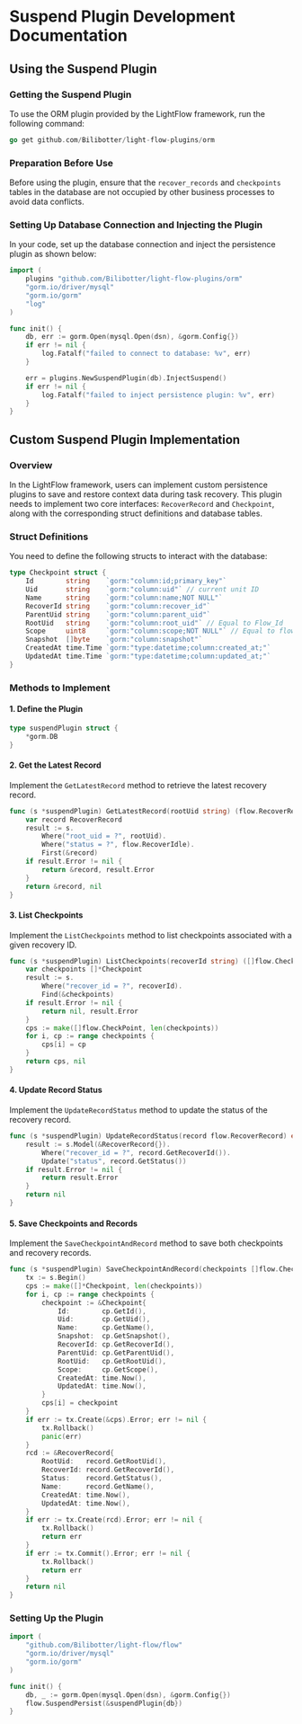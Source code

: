 # Suspend Plugin Development Documentation

## Using the Suspend Plugin

### Getting the Suspend Plugin

To use the ORM plugin provided by the LightFlow framework, run the following command:

```go
go get github.com/Bilibotter/light-flow-plugins/orm
```

### Preparation Before Use

Before using the plugin, ensure that the `recover_records` and `checkpoints` tables in the database are not occupied by other business processes to avoid data conflicts.

### Setting Up Database Connection and Injecting the Plugin

In your code, set up the database connection and inject the persistence plugin as shown below:

```go
import (
	plugins "github.com/Bilibotter/light-flow-plugins/orm"
	"gorm.io/driver/mysql"
	"gorm.io/gorm"
	"log"
)

func init() {
	db, err := gorm.Open(mysql.Open(dsn), &gorm.Config{})
	if err != nil {
		log.Fatalf("failed to connect to database: %v", err)
	}

	err = plugins.NewSuspendPlugin(db).InjectSuspend()
	if err != nil {
		log.Fatalf("failed to inject persistence plugin: %v", err)
	}
}
```

## Custom Suspend Plugin Implementation

### Overview

In the LightFlow framework, users can implement custom persistence plugins to save and restore context data during task recovery. This plugin needs to implement two core interfaces: `RecoverRecord` and `Checkpoint`, along with the corresponding struct definitions and database tables.

### Struct Definitions

You need to define the following structs to interact with the database:

```go
type Checkpoint struct {
    Id        string    `gorm:"column:id;primary_key"`
    Uid       string    `gorm:"column:uid"` // current unit ID
    Name      string    `gorm:"column:name;NOT NULL"`
    RecoverId string    `gorm:"column:recover_id"`
    ParentUid string    `gorm:"column:parent_uid"`
    RootUid   string    `gorm:"column:root_uid"` // Equal to Flow_Id
    Scope     uint8     `gorm:"column:scope;NOT NULL"` // Equal to flow.StepScope or flow.ProcessScope or flow.FlowScope
    Snapshot  []byte    `gorm:"column:snapshot"`
    CreatedAt time.Time `gorm:"type:datetime;column:created_at;"`
    UpdatedAt time.Time `gorm:"type:datetime;column:updated_at;"`
}
```

### Methods to Implement

#### 1. Define the Plugin

```go
type suspendPlugin struct {
    *gorm.DB
}
```

#### 2. Get the Latest Record

Implement the `GetLatestRecord` method to retrieve the latest recovery record.

```go
func (s *suspendPlugin) GetLatestRecord(rootUid string) (flow.RecoverRecord, error) {
    var record RecoverRecord
    result := s.
        Where("root_uid = ?", rootUid).
        Where("status = ?", flow.RecoverIdle).
        First(&record)
    if result.Error != nil {
        return &record, result.Error
    }
    return &record, nil
}
```

#### 3. List Checkpoints

Implement the `ListCheckpoints` method to list checkpoints associated with a given recovery ID.

```go
func (s *suspendPlugin) ListCheckpoints(recoverId string) ([]flow.CheckPoint, error) {
    var checkpoints []*Checkpoint
    result := s.
        Where("recover_id = ?", recoverId).
        Find(&checkpoints)
    if result.Error != nil {
        return nil, result.Error
    }
    cps := make([]flow.CheckPoint, len(checkpoints))
    for i, cp := range checkpoints {
        cps[i] = cp
    }
    return cps, nil
}
```

#### 4. Update Record Status

Implement the `UpdateRecordStatus` method to update the status of the recovery record.

```go
func (s *suspendPlugin) UpdateRecordStatus(record flow.RecoverRecord) error {
    result := s.Model(&RecoverRecord{}).
        Where("recover_id = ?", record.GetRecoverId()).
        Update("status", record.GetStatus())
    if result.Error != nil {
        return result.Error
    }
    return nil
}
```

#### 5. Save Checkpoints and Records

Implement the `SaveCheckpointAndRecord` method to save both checkpoints and recovery records.

```go
func (s *suspendPlugin) SaveCheckpointAndRecord(checkpoints []flow.CheckPoint, record flow.RecoverRecord) error {
    tx := s.Begin()
    cps := make([]*Checkpoint, len(checkpoints))
    for i, cp := range checkpoints {
        checkpoint := &Checkpoint{
            Id:        cp.GetId(),
            Uid:       cp.GetUid(),
            Name:      cp.GetName(),
            Snapshot:  cp.GetSnapshot(),
            RecoverId: cp.GetRecoverId(),
            ParentUid: cp.GetParentUid(),
            RootUid:   cp.GetRootUid(),
            Scope:     cp.GetScope(),
            CreatedAt: time.Now(),
            UpdatedAt: time.Now(),
        }
        cps[i] = checkpoint
    }
    if err := tx.Create(&cps).Error; err != nil {
        tx.Rollback()
        panic(err)
    }
    rcd := &RecoverRecord{
        RootUid:   record.GetRootUid(),
        RecoverId: record.GetRecoverId(),
        Status:    record.GetStatus(),
        Name:      record.GetName(),
        CreatedAt: time.Now(),
        UpdatedAt: time.Now(),
    }
    if err := tx.Create(rcd).Error; err != nil {
        tx.Rollback()
        return err
    }
    if err := tx.Commit().Error; err != nil {
        tx.Rollback()
        return err
    }
    return nil
}
```

### Setting Up the Plugin

```go
import (
    "github.com/Bilibotter/light-flow/flow"
    "gorm.io/driver/mysql"
    "gorm.io/gorm"
)

func init() {
    db, _ := gorm.Open(mysql.Open(dsn), &gorm.Config{})
    flow.SuspendPersist(&suspendPlugin{db})
}
```

